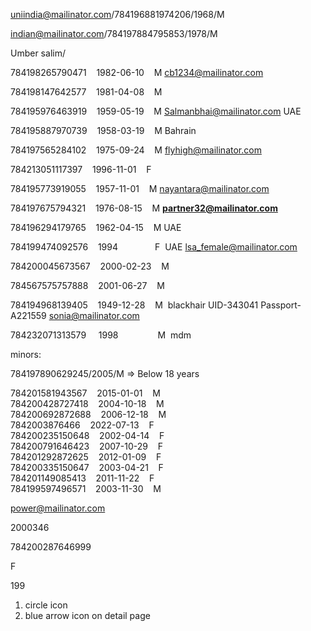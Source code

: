 
uniindia@mailinator.com/784196881974206/1968/M

indian@mailinator.com/784197884795853/1978/M

Umber salim/

784198265790471    1982-06-10    M cb1234@mailinator.com

784198147642577    1981-04-08    M

784195976463919    1959-05-19    M Salmanbhai@mailinator.com UAE

784195887970739    1958-03-19    M Bahrain

784197565284102    1975-09-24    M flyhigh@mailinator.com

784213051117397    1996-11-01    F

784195773919055    1957-11-01    M nayantara@mailinator.com

784197675794321    1976-08-15    M   **partner32@mailinator.com**

784196294179765    1962-04-15    M UAE

784199474092576    1994               F  UAE lsa_female@mailinator.com

784200045673567    2000-02-23    M

784567575757888    2001-06-27    M

784194968139405    1949-12-28    M  blackhair UID-343041 Passport-A221559 sonia@mailinator.com

784232071313579     1998                M  mdm 

minors: 

784197890629245/2005/M => Below 18 years

784201581943567    2015-01-01    M  
784200428727418    2004-10-18    M  
784200692872688    2006-12-18    M  
7842003876466    2022-07-13    F  
784200235150648    2002-04-14    F  
784200791646423    2007-10-29    F  
784201292872625    2012-01-09    F  
784200335150647    2003-04-21    F  
784201149085413    2011-11-22    F  
784199597496571    2003-11-30    M

power@mailinator.com

2000346

784200287646999

F

199


1. circle icon
2. blue arrow icon on detail page